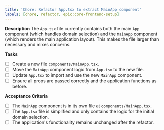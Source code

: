 ```yaml
---
title: 'Chore: Refactor App.tsx to extract MainApp component'
labels: [chore, refactor, epic:core-frontend-setup]
---
```


**Description**
The `App.tsx` file currently contains both the main `App` component (which handles domain selection) and the `MainApp` component (which renders the main application layout). This makes the file larger than necessary and mixes concerns.

**Tasks**

- [ ] Create a new file `components/MainApp.tsx`.
- [ ] Move the `MainApp` component logic from `App.tsx` to the new file.
- [ ] Update `App.tsx` to import and use the new `MainApp` component.
- [ ] Ensure all props are passed correctly and the application functions as before.

**Acceptance Criteria**

- [ ] The `MainApp` component is in its own file at `components/MainApp.tsx`.
- [ ] The `App.tsx` file is simplified and only contains the logic for the initial domain selection.
- [ ] The application's functionality remains unchanged after the refactor.

